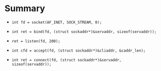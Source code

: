 # Summary

* `int fd = socket(AF_INET, SOCK_STREAM, 0);`

* `int ret = bind(fd, (struct sockaddr*)&servaddr, sizeof(servaddr));`

* `ret = listen(fd, 200);`

* `int cfd = accept(fd, (struct sockaddr*)&cliaddr, &caddr_len);`

* `int ret = connect(fd, (struct sockaddr*)&servaddr, sizeof(servaddr));`